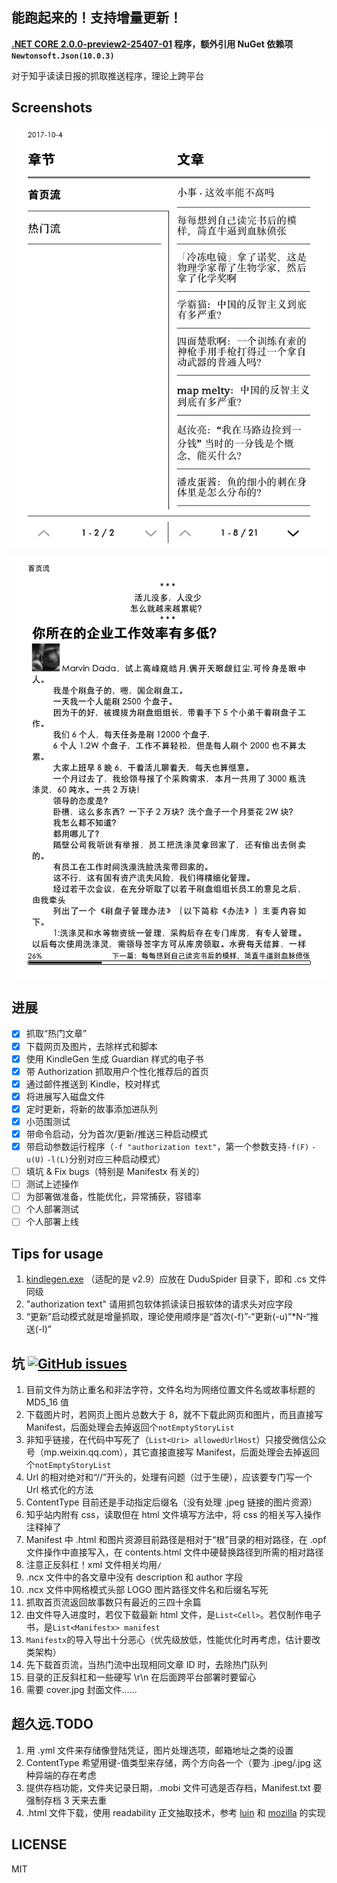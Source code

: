 ﻿能跑起来的！支持增量更新！
---
**[.NET CORE 2.0.0-preview2-25407-01](https://github.com/dotnet/core/blob/master/release-notes/download-archives/2.0.0-preview2-download.md) 程序，额外引用 NuGet 依赖项```Newtonsoft.Json(10.0.3)```**

对于知乎读读日报的抓取推送程序，理论上跨平台

## Screenshots

![TOC-Screenshot@Kindle](https://raw.githubusercontent.com/ludoux/DuduSpider/master/Pic/TOC-Screenshot@Kindle.png)

![Article Screenshot@Kindle](https://raw.githubusercontent.com/ludoux/DuduSpider/master/Pic/Article-Screenshot@Kindle.png)

## 进展

- [x] 抓取“热门文章”
- [x] 下载网页及图片，去除样式和脚本
- [x] 使用 KindleGen 生成 Guardian 样式的电子书
- [x] 带 Authorization 抓取用户个性化推荐后的首页
- [x] 通过邮件推送到 Kindle，校对样式
- [x] 将进展写入磁盘文件
- [x] 定时更新，将新的故事添加进队列
- [x] 小范围测试
- [x] 带命令启动，分为首次/更新/推送三种启动模式
- [x] 带启动参数运行程序（```-f "authorization text"```，第一个参数支持```-f(F)``` ```-u(U)``` ```-l(L)```分别对应三种启动模式）
- [ ] 填坑 & Fix bugs（特别是 Manifestx 有关的）
- [ ] 测试上述操作
- [ ] 为部署做准备，性能优化，异常捕获，容错率
- [ ] 个人部署测试
- [ ] 个人部署上线

## Tips for usage

1. [kindlegen.exe](https://www.amazon.com/gp/feature.html?docId=1000765211) （适配的是 v2.9）应放在 DuduSpider 目录下，即和 .cs 文件同级
2. "authorization text" 请用抓包软体抓读读日报软体的请求头对应字段
3. “更新”启动模式就是增量抓取，理论使用顺序是“首次(-f)”-“更新(-u)”*N-“推送(-l)”

## 坑 [![GitHub issues](https://img.shields.io/github/issues/ludoux/DuduSpider.svg)](https://github.com/ludoux/DuduSpider/issues)

1. 目前文件为防止重名和非法字符，文件名均为网络位置文件名或故事标题的 MD5_16 值
2. 下载图片时，若网页上图片总数大于 8，就不下载此网页和图片，而且直接写 Manifest，后面处理会去掉返回个```notEmptyStoryList```
3. 非知乎链接，在代码中写死了（```List<Uri> allowedUrlHost```）只接受微信公众号（mp.weixin.qq.com），其它直接直接写 Manifest，后面处理会去掉返回个```notEmptyStoryList```
4. Url 的相对绝对和“//”开头的，处理有问题（过于生硬），应该要专门写一个 Url 格式化的方法
5. ContentType 目前还是手动指定后缀名（没有处理 .jpeg 链接的图片资源）
6. 知乎站内附有 css，读取但在 html 文件填写方法中，将 css 的相关写入操作注释掉了
7. Manifest 中 .html 和图片资源目前路径是相对于“根”目录的相对路径，在 .opf 文件操作中直接写入，在 contents.html 文件中硬替换路径到所需的相对路径
8. 注意正反斜杠！xml 文件相关均用```/```
9. .ncx 文件中的各文章中没有 description 和 author 字段
10. .ncx 文件中网格模式头部 LOGO 图片路径文件名和后缀名写死
11. 抓取首页流返回故事数只有最近的三四十余篇
12. 由文件导入进度时，若仅下载最新 html 文件，是```List<Cell>```。若仅制作电子书，是```List<Manifestx> manifest```
13. ```Manifestx```的导入导出十分恶心（优先级放低，性能优化时再考虑，估计要改类架构）
14. 先下载首页流，当热门流中出现相同文章 ID 时，去除热门队列
15. 目录的正反斜杠和一些硬写 \r\n 在后面跨平台部署时要留心
16. 需要 cover.jpg 封面文件……

## 超久远.TODO

1. 用 .yml 文件来存储像登陆凭证，图片处理选项，邮箱地址之类的设置
2. ContentType 希望用键-值类型来存储，两个方向各一个（要为 .jpeg/.jpg 这种异端的存在考虑
3. 提供存档功能，文件夹记录日期，.mobi 文件可选是否存档，Manifest.txt 要强制存档 3 天来去重
4. .html 文件下载，使用 readability 正文抽取技术，参考 [luin](https://github.com/luin/readability) 和 [mozilla](https://github.com/mozilla/readability) 的实现

## LICENSE

MIT
